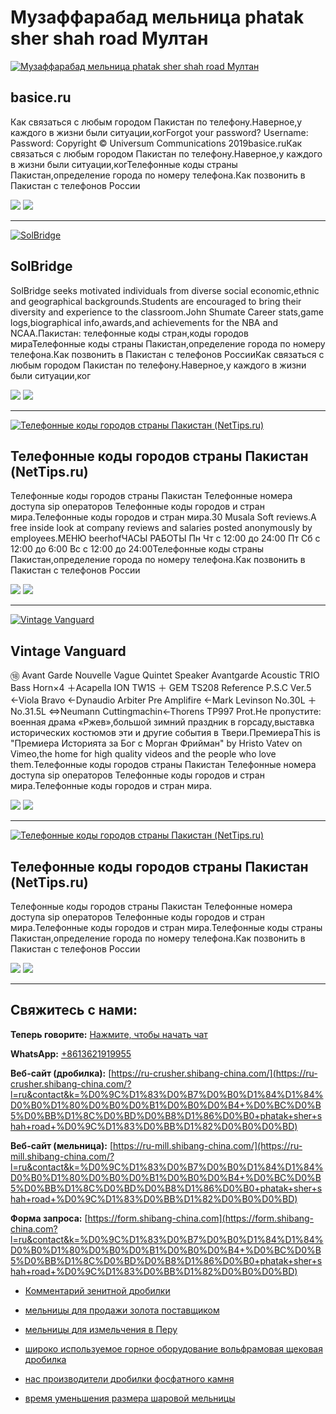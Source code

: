 # Музаффарабад мельница phatak sher shah road Мултан

<a href="https://swt.shibang-china.com/?l=ru&img&k=%D0%9C%D1%83%D0%B7%D0%B0%D1%84%D1%84%D0%B0%D1%80%D0%B0%D0%B1%D0%B0%D0%B4+%D0%BC%D0%B5%D0%BB%D1%8C%D0%BD%D0%B8%D1%86%D0%B0+phatak+sher+shah+road+%D0%9C%D1%83%D0%BB%D1%82%D0%B0%D0%BD" target="_blank">![Музаффарабад мельница phatak sher shah road Мултан](http://static.shibang-china.com/all-800x300/1331.jpg)</a>

## basice.ru
Как связаться с любым городом Пакистан по телефону.Наверное,у каждого в жизни были ситуации,когForgot your password? Username: Password: Copyright &#169; Universum Communications 2019basice.ruКак связаться с любым городом Пакистан по телефону.Наверное,у каждого в жизни были ситуации,когТелефонные коды страны Пакистан,определение города по номеру телефона.Как позвонить в Пакистан с телефонов России


<a href="https://whatsapp.shibangsoft.com/WhatsApp.php" target="_blank" title="WhatsApp">![](http://static.shibang-china.com/icon/whatsapp.png)</a> <a href="https://swt.shibang-china.com/?l=ru&icon&k=%D0%9C%D1%83%D0%B7%D0%B0%D1%84%D1%84%D0%B0%D1%80%D0%B0%D0%B1%D0%B0%D0%B4+%D0%BC%D0%B5%D0%BB%D1%8C%D0%BD%D0%B8%D1%86%D0%B0+phatak+sher+shah+road+%D0%9C%D1%83%D0%BB%D1%82%D0%B0%D0%BD" target="_blank">![](http://static.shibang-china.com/icon/chat-ru.png)</a>

---

<a href="https://swt.shibang-china.com/?l=ru&img&k=%D0%9C%D1%83%D0%B7%D0%B0%D1%84%D1%84%D0%B0%D1%80%D0%B0%D0%B1%D0%B0%D0%B4+%D0%BC%D0%B5%D0%BB%D1%8C%D0%BD%D0%B8%D1%86%D0%B0+phatak+sher+shah+road+%D0%9C%D1%83%D0%BB%D1%82%D0%B0%D0%BD" target="_blank">![SolBridge](http://static.shibang-china.com/all-800x300/238.jpg)</a>

## SolBridge
SolBridge seeks motivated individuals from diverse social economic,ethnic and geographical backgrounds.Students are encouraged to bring their diversity and experience to the classroom.John Shumate Career stats,game logs,biographical info,awards,and achievements for the NBA and NCAA.Пакистан: телефонные коды стран,коды городов мираТелефонные коды страны Пакистан,определение города по номеру телефона.Как позвонить в Пакистан с телефонов РоссииКак связаться с любым городом Пакистан по телефону.Наверное,у каждого в жизни были ситуации,ког


<a href="https://whatsapp.shibangsoft.com/WhatsApp.php" target="_blank" title="WhatsApp">![](http://static.shibang-china.com/icon/whatsapp.png)</a> <a href="https://swt.shibang-china.com/?l=ru&icon&k=%D0%9C%D1%83%D0%B7%D0%B0%D1%84%D1%84%D0%B0%D1%80%D0%B0%D0%B1%D0%B0%D0%B4+%D0%BC%D0%B5%D0%BB%D1%8C%D0%BD%D0%B8%D1%86%D0%B0+phatak+sher+shah+road+%D0%9C%D1%83%D0%BB%D1%82%D0%B0%D0%BD" target="_blank">![](http://static.shibang-china.com/icon/chat-ru.png)</a>

---

<a href="https://swt.shibang-china.com/?l=ru&img&k=%D0%9C%D1%83%D0%B7%D0%B0%D1%84%D1%84%D0%B0%D1%80%D0%B0%D0%B1%D0%B0%D0%B4+%D0%BC%D0%B5%D0%BB%D1%8C%D0%BD%D0%B8%D1%86%D0%B0+phatak+sher+shah+road+%D0%9C%D1%83%D0%BB%D1%82%D0%B0%D0%BD" target="_blank">![Телефонные коды городов страны Пакистан (NetTips.ru)](http://static.shibang-china.com/all-800x300/1387.jpg)</a>

## Телефонные коды городов страны Пакистан (NetTips.ru)
Телефонные коды городов страны Пакистан Телефонные номера доступа sip операторов Телефонные коды городов и стран мира.Телефонные коды городов и стран мира.30 Musala Soft reviews.A free inside look at company reviews and salaries posted anonymously by employees.МЕНЮ beerhofЧАСЫ РАБОТЫ Пн Чт с 12:00 до 24:00 Пт Сб с 12:00 до 6:00 Вс с 12:00 до 24:00Телефонные коды страны Пакистан,определение города по номеру телефона.Как позвонить в Пакистан с телефонов России


<a href="https://whatsapp.shibangsoft.com/WhatsApp.php" target="_blank" title="WhatsApp">![](http://static.shibang-china.com/icon/whatsapp.png)</a> <a href="https://swt.shibang-china.com/?l=ru&icon&k=%D0%9C%D1%83%D0%B7%D0%B0%D1%84%D1%84%D0%B0%D1%80%D0%B0%D0%B1%D0%B0%D0%B4+%D0%BC%D0%B5%D0%BB%D1%8C%D0%BD%D0%B8%D1%86%D0%B0+phatak+sher+shah+road+%D0%9C%D1%83%D0%BB%D1%82%D0%B0%D0%BD" target="_blank">![](http://static.shibang-china.com/icon/chat-ru.png)</a>

---

<a href="https://swt.shibang-china.com/?l=ru&img&k=%D0%9C%D1%83%D0%B7%D0%B0%D1%84%D1%84%D0%B0%D1%80%D0%B0%D0%B1%D0%B0%D0%B4+%D0%BC%D0%B5%D0%BB%D1%8C%D0%BD%D0%B8%D1%86%D0%B0+phatak+sher+shah+road+%D0%9C%D1%83%D0%BB%D1%82%D0%B0%D0%BD" target="_blank">![Vintage Vanguard](http://static.shibang-china.com/all-800x300/1377.jpg)</a>

## Vintage Vanguard
⑱ Avant Garde Nouvelle Vague Quintet Speaker Avantgarde Acoustic TRIO Bass Horn&#215;4 ＋Acapella ION TW1S ＋ GEM TS208 Reference P.S.C Ver.5 ←Viola Bravo ←Dynaudio Arbiter Pre Amplifire ←Mark Levinson No.30L ＋ No.31.5L ⇔Neumann Cuttingmachin←Thorens TP997 Prot.Не пропустите: военная драма &#171;Ржев&#187;,большой зимний праздник в горсаду,выставка исторических костюмов эти и другие события в Твери.ПремиераThis is &quot;Премиера Историята за Бог с Морган Фрийман&quot; by Hristo Vatev on Vimeo,the home for high quality videos and the people who love them.Телефонные коды городов страны Пакистан Телефонные номера доступа sip операторов Телефонные коды городов и стран мира.Телефонные коды городов и стран мира.


<a href="https://whatsapp.shibangsoft.com/WhatsApp.php" target="_blank" title="WhatsApp">![](http://static.shibang-china.com/icon/whatsapp.png)</a> <a href="https://swt.shibang-china.com/?l=ru&icon&k=%D0%9C%D1%83%D0%B7%D0%B0%D1%84%D1%84%D0%B0%D1%80%D0%B0%D0%B1%D0%B0%D0%B4+%D0%BC%D0%B5%D0%BB%D1%8C%D0%BD%D0%B8%D1%86%D0%B0+phatak+sher+shah+road+%D0%9C%D1%83%D0%BB%D1%82%D0%B0%D0%BD" target="_blank">![](http://static.shibang-china.com/icon/chat-ru.png)</a>

---

<a href="https://swt.shibang-china.com/?l=ru&img&k=%D0%9C%D1%83%D0%B7%D0%B0%D1%84%D1%84%D0%B0%D1%80%D0%B0%D0%B1%D0%B0%D0%B4+%D0%BC%D0%B5%D0%BB%D1%8C%D0%BD%D0%B8%D1%86%D0%B0+phatak+sher+shah+road+%D0%9C%D1%83%D0%BB%D1%82%D0%B0%D0%BD" target="_blank">![Телефонные коды городов страны Пакистан (NetTips.ru)](http://static.shibang-china.com/all-800x300/986.jpg)</a>

## Телефонные коды городов страны Пакистан (NetTips.ru)
Телефонные коды городов страны Пакистан Телефонные номера доступа sip операторов Телефонные коды городов и стран мира.Телефонные коды городов и стран мира.Телефонные коды страны Пакистан,определение города по номеру телефона.Как позвонить в Пакистан с телефонов России

<a href="https://whatsapp.shibangsoft.com/WhatsApp.php" target="_blank" title="WhatsApp">![](http://static.shibang-china.com/icon/whatsapp.png)</a> <a href="https://swt.shibang-china.com/?l=ru&icon&k=%D0%9C%D1%83%D0%B7%D0%B0%D1%84%D1%84%D0%B0%D1%80%D0%B0%D0%B1%D0%B0%D0%B4+%D0%BC%D0%B5%D0%BB%D1%8C%D0%BD%D0%B8%D1%86%D0%B0+phatak+sher+shah+road+%D0%9C%D1%83%D0%BB%D1%82%D0%B0%D0%BD" target="_blank">![](http://static.shibang-china.com/icon/chat-ru.png)</a>

---
## Свяжитесь с нами:

**Теперь говорите:** [Нажмите, чтобы начать чат](https://swt.shibang-china.com?l=ru&contact&k=%D0%9C%D1%83%D0%B7%D0%B0%D1%84%D1%84%D0%B0%D1%80%D0%B0%D0%B1%D0%B0%D0%B4+%D0%BC%D0%B5%D0%BB%D1%8C%D0%BD%D0%B8%D1%86%D0%B0+phatak+sher+shah+road+%D0%9C%D1%83%D0%BB%D1%82%D0%B0%D0%BD)

**WhatsApp:**  [+8613621919955](https://whatsapp.shibangsoft.com/WhatsApp.php)

**Веб-сайт (дробилка):** [https://ru-crusher.shibang-china.com/](https://ru-crusher.shibang-china.com/?l=ru&contact&k=%D0%9C%D1%83%D0%B7%D0%B0%D1%84%D1%84%D0%B0%D1%80%D0%B0%D0%B1%D0%B0%D0%B4+%D0%BC%D0%B5%D0%BB%D1%8C%D0%BD%D0%B8%D1%86%D0%B0+phatak+sher+shah+road+%D0%9C%D1%83%D0%BB%D1%82%D0%B0%D0%BD)

**Веб-сайт (мельница):** [https://ru-mill.shibang-china.com/](https://ru-mill.shibang-china.com/?l=ru&contact&k=%D0%9C%D1%83%D0%B7%D0%B0%D1%84%D1%84%D0%B0%D1%80%D0%B0%D0%B1%D0%B0%D0%B4+%D0%BC%D0%B5%D0%BB%D1%8C%D0%BD%D0%B8%D1%86%D0%B0+phatak+sher+shah+road+%D0%9C%D1%83%D0%BB%D1%82%D0%B0%D0%BD)

**Форма запроса:** [https://form.shibang-china.com](https://form.shibang-china.com?l=ru&contact&k=%D0%9C%D1%83%D0%B7%D0%B0%D1%84%D1%84%D0%B0%D1%80%D0%B0%D0%B1%D0%B0%D0%B4+%D0%BC%D0%B5%D0%BB%D1%8C%D0%BD%D0%B8%D1%86%D0%B0+phatak+sher+shah+road+%D0%9C%D1%83%D0%BB%D1%82%D0%B0%D0%BD)

* [Комментарий зенитной дробилки](../133/%D0%9A%D0%BE%D0%BC%D0%BC%D0%B5%D0%BD%D1%82%D0%B0%D1%80%D0%B8%D0%B9%20%D0%B7%D0%B5%D0%BD%D0%B8%D1%82%D0%BD%D0%BE%D0%B9%20%D0%B4%D1%80%D0%BE%D0%B1%D0%B8%D0%BB%D0%BA%D0%B8.md)

* [мельницы для продажи золота поставщиком](../133/%D0%BC%D0%B5%D0%BB%D1%8C%D0%BD%D0%B8%D1%86%D1%8B%20%D0%B4%D0%BB%D1%8F%20%D0%BF%D1%80%D0%BE%D0%B4%D0%B0%D0%B6%D0%B8%20%D0%B7%D0%BE%D0%BB%D0%BE%D1%82%D0%B0%20%D0%BF%D0%BE%D1%81%D1%82%D0%B0%D0%B2%D1%89%D0%B8%D0%BA%D0%BE%D0%BC.md)

* [мельницы для измельчения в Перу](../134/%D0%BC%D0%B5%D0%BB%D1%8C%D0%BD%D0%B8%D1%86%D1%8B%20%D0%B4%D0%BB%D1%8F%20%D0%B8%D0%B7%D0%BC%D0%B5%D0%BB%D1%8C%D1%87%D0%B5%D0%BD%D0%B8%D1%8F%20%D0%B2%20%D0%9F%D0%B5%D1%80%D1%83.md)

* [широко используемое горное оборудование вольфрамовая щековая дробилка](../134/%D1%88%D0%B8%D1%80%D0%BE%D0%BA%D0%BE%20%D0%B8%D1%81%D0%BF%D0%BE%D0%BB%D1%8C%D0%B7%D1%83%D0%B5%D0%BC%D0%BE%D0%B5%20%D0%B3%D0%BE%D1%80%D0%BD%D0%BE%D0%B5%20%D0%BE%D0%B1%D0%BE%D1%80%D1%83%D0%B4%D0%BE%D0%B2%D0%B0%D0%BD%D0%B8%D0%B5%20%D0%B2%D0%BE%D0%BB%D1%8C%D1%84%D1%80%D0%B0%D0%BC%D0%BE%D0%B2%D0%B0%D1%8F%20%D1%89%D0%B5%D0%BA%D0%BE%D0%B2%D0%B0%D1%8F%20%D0%B4%D1%80%D0%BE%D0%B1%D0%B8%D0%BB%D0%BA%D0%B0.md)

* [нас производители дробилки фосфатного камня](../134/%D0%BD%D0%B0%D1%81%20%D0%BF%D1%80%D0%BE%D0%B8%D0%B7%D0%B2%D0%BE%D0%B4%D0%B8%D1%82%D0%B5%D0%BB%D0%B8%20%D0%B4%D1%80%D0%BE%D0%B1%D0%B8%D0%BB%D0%BA%D0%B8%20%D1%84%D0%BE%D1%81%D1%84%D0%B0%D1%82%D0%BD%D0%BE%D0%B3%D0%BE%20%D0%BA%D0%B0%D0%BC%D0%BD%D1%8F.md)

* [время уменьшения размера шаровой мельницы](../135/%D0%B2%D1%80%D0%B5%D0%BC%D1%8F%20%D1%83%D0%BC%D0%B5%D0%BD%D1%8C%D1%88%D0%B5%D0%BD%D0%B8%D1%8F%20%D1%80%D0%B0%D0%B7%D0%BC%D0%B5%D1%80%D0%B0%20%D1%88%D0%B0%D1%80%D0%BE%D0%B2%D0%BE%D0%B9%20%D0%BC%D0%B5%D0%BB%D1%8C%D0%BD%D0%B8%D1%86%D1%8B.md)
